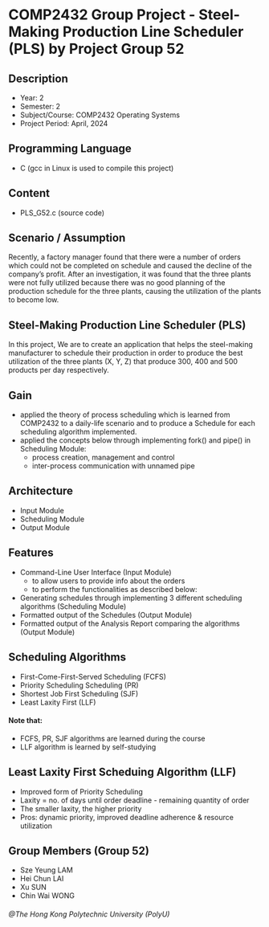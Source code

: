 # COMP2432 Group Project - Steel-Making Production Line Scheduler (PLS) by Project Group 52

## Description 
- Year: 2
- Semester: 2
- Subject/Course: COMP2432 Operating Systems
- Project Period: April, 2024

## Programming Language 
- C (gcc in Linux is used to compile this project)

## Content
- PLS_G52.c (source code)

## Scenario / Assumption
Recently, a factory manager found that there were a number of orders which could not be completed on schedule and caused the decline of the company’s profit. After an investigation, it was found that the three plants were not fully utilized because there was no good planning of the production schedule for the three plants, causing the utilization of the plants to become low.

## Steel-Making Production Line Scheduler (PLS)
In this project, We are to create an application that helps the steel-making manufacturer to schedule their production in order to produce the best utilization of the three plants (X, Y, Z) that produce 300, 400 and 500 products per day respectively. 

## Gain
- applied the theory of process scheduling which is learned from COMP2432 to a daily-life scenario and to produce a Schedule for each scheduling algorithm implemented.
- applied the concepts below through implementing fork() and pipe() in Scheduling Module:
    - process creation, management and control 
    - inter-process communication with unnamed pipe 

## Architecture
- Input Module
- Scheduling Module 
- Output Module

## Features
- Command-Line User Interface (Input Module)
    - to allow users to provide info about the orders
    - to perform the functionalities as described below:
- Generating schedules through implementing 3 different scheduling algorithms (Scheduling Module)
- Formatted output of the Schedules (Output Module)
- Formatted output of the Analysis Report comparing the algorithms (Output Module)

## Scheduling Algorithms
- First-Come-First-Served Scheduling (FCFS)
- Priority Scheduling Scheduling (PR)
- Shortest Job First Scheduling (SJF)
- Least Laxity First (LLF)

#### Note that:
- FCFS, PR, SJF algorithms are learned during the course
- LLF algorithm is learned by self-studying

## Least Laxity First Scheduing Algorithm (LLF)
- Improved form of Priority Scheduling
- Laxity = no. of days until order deadline - remaining quantity of order
- The smaller laxity, the higher priority
- Pros: dynamic priority, improved deadline adherence & resource utilization

## Group Members (Group 52)
- Sze Yeung LAM
- Hei Chun LAI
- Xu SUN
- Chin Wai WONG

###### @The Hong Kong Polytechnic University (PolyU)


